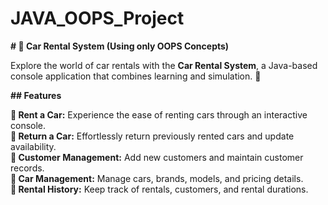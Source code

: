 # JAVA_OOPS_Project

**# 🚗 Car Rental System (Using only OOPS Concepts)**

Explore the world of car rentals with the **Car Rental System**, a Java-based console application that combines learning and simulation. 🌟

**## Features**

**🚀 Rent a Car:** Experience the ease of renting cars through an interactive console.                                                                            
**🔁 Return a Car:** Effortlessly return previously rented cars and update availability.                                                                        
**👥 Customer Management:** Add new customers and maintain customer records.                                                                                    
**🚗 Car Management:** Manage cars, brands, models, and pricing details.                                                                                        
**📝 Rental History:** Keep track of rentals, customers, and rental durations.
